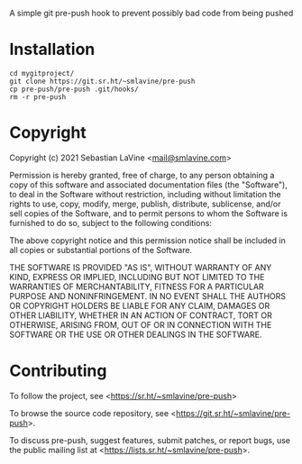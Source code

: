 A simple git pre-push hook to prevent possibly bad code from being
pushed

# Installation
```
cd mygitproject/
git clone https://git.sr.ht/~smlavine/pre-push
cp pre-push/pre-push .git/hooks/
rm -r pre-push
```

# Copyright
Copyright (c) 2021 Sebastian LaVine <<mail@smlavine.com>>

Permission is hereby granted, free of charge, to any person obtaining a copy
of this software and associated documentation files (the "Software"), to deal
in the Software without restriction, including without limitation the rights
to use, copy, modify, merge, publish, distribute, sublicense, and/or sell
copies of the Software, and to permit persons to whom the Software is
furnished to do so, subject to the following conditions:

The above copyright notice and this permission notice shall be included in all
copies or substantial portions of the Software.

THE SOFTWARE IS PROVIDED "AS IS", WITHOUT WARRANTY OF ANY KIND, EXPRESS OR
IMPLIED, INCLUDING BUT NOT LIMITED TO THE WARRANTIES OF MERCHANTABILITY,
FITNESS FOR A PARTICULAR PURPOSE AND NONINFRINGEMENT. IN NO EVENT SHALL THE
AUTHORS OR COPYRIGHT HOLDERS BE LIABLE FOR ANY CLAIM, DAMAGES OR OTHER
LIABILITY, WHETHER IN AN ACTION OF CONTRACT, TORT OR OTHERWISE, ARISING FROM,
OUT OF OR IN CONNECTION WITH THE SOFTWARE OR THE USE OR OTHER DEALINGS IN THE
SOFTWARE.

# Contributing

To follow the project, see <<https://sr.ht/~smlavine/pre-push>>

To browse the source code repository, see
<<https://git.sr.ht/~smlavine/pre-push>>.

To discuss pre-push, suggest features, submit patches, or report bugs,
use the public mailing list at
<<https://lists.sr.ht/~smlavine/pre-push>>.
